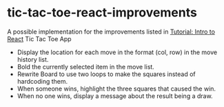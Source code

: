 # tic-tac-toe-react-improvements
A possible implementation for the improvements listed in [Tutorial: Intro to React](https://reactjs.org/tutorial/tutorial.html) Tic Tac Toe App
* Display the location for each move in the format (col, row) in the move history list.
* Bold the currently selected item in the move list.
* Rewrite Board to use two loops to make the squares instead of hardcoding them.
* When someone wins, highlight the three squares that caused the win.
* When no one wins, display a message about the result being a draw.
